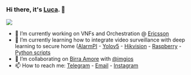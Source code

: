 ### Hi there, it's [Luca](https://lucaamoriello.it). 👋

<!--
**lucaam/lucaam** is a ✨ _special_ ✨ repository because its `README.md` (this file) appears on your GitHub profile.
Here are some ideas to get you started:
-->
![](https://komarev.com/ghpvc/?username=lucaam)


- 🔭 I’m currently working on VNFs and Orchestration @ [Ericsson](https://github.com/Ericsson)
- 🌱 I’m currently learning how to integrate video surveillance with deep learning to secure home ([AlarmPI](https://github.com/bkbilly/AlarmPI) - [Yolov5](https://github.com/ultralytics/yolov5) - [Hikvision](https://www.hikvision.com/) - [Raspberry](https://www.raspberrypi.org/) - [Python scripts](https://www.python.org/)
- 👯 I’m collaborating on [Birra Amore](https://github.com/lucaam/amorebirra) with [@imgios](https://github.com/imgios)
- 📫 How to reach me: [Telegram](https://t.me/lucaam) - [Email](mailto:luca.amoriello@hotmail.it) - [Instagram](https://instagram.com/lucaamoriello)
<!--
- 🤔 I’m looking for help with ...
- 💬 Ask me about ...
- 😄 Pronouns: ...
- ⚡ Fun fact: ...
-->


